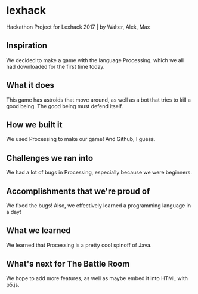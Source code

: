 # lexhack
Hackathon Project for Lexhack 2017 | by Walter, Alek, Max

## Inspiration
We decided to make a game with the language Processing, which we all had downloaded for the first time today.

## What it does
This game has astroids that move around, as well as a bot that tries to kill a good being. The good being must defend itself.

## How we built it
We used Processing to make our game! And Github, I guess.

## Challenges we ran into
We had a lot of bugs in Processing, especially because we were beginners.

## Accomplishments that we're proud of
We fixed the bugs! Also, we effectively learned a programming language in a day!

## What we learned
We learned that Processing is a pretty cool spinoff of Java.

## What's next for The Battle Room
We hope to add more features, as well as maybe embed it into HTML with p5.js.
